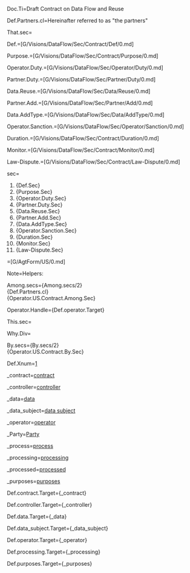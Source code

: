 Doc.Ti=Draft Contract on Data Flow and Reuse

Def.Partners.cl=Hereinafter referred to as "the partners"

That.sec=</i>

Def.=[G/Visions/DataFlow/Sec/Contract/Def/0.md]

Purpose.=[G/Visions/DataFlow/Sec/Contract/Purpose/0.md]

Operator.Duty.=[G/Visions/DataFlow/Sec/Operator/Duty/0.md]

Partner.Duty.=[G/Visions/DataFlow/Sec/Partner/Duty/0.md]

Data.Reuse.=[G/Visions/DataFlow/Sec/Data/Reuse/0.md]

Partner.Add.=[G/Visions/DataFlow/Sec/Partner/Add/0.md]

Data.AddType.=[G/Visions/DataFlow/Sec/Data/AddType/0.md]

Operator.Sanction.=[G/Visions/DataFlow/Sec/Operator/Sanction/0.md]

Duration.=[G/Visions/DataFlow/Sec/Contract/Duration/0.md]

Monitor.=[G/Visions/DataFlow/Sec/Contract/Monitor/0.md]

Law-Dispute.=[G/Visions/DataFlow/Sec/Contract/Law-Dispute/0.md]

sec=<ol><li>{Def.Sec}</li><li>{Purpose.Sec}</li><li>{Operator.Duty.Sec}</li><li>{Partner.Duty.Sec}</li><li>{Data.Reuse.Sec}</li><li>{Partner.Add.Sec}</li><li>{Data.AddType.Sec}</li><li>{Operator.Sanction.Sec}</li><li>{Duration.Sec}</li><li>{Monitor.Sec}</li><li>{Law-Dispute.Sec}</li></ol>

=[G/AgtForm/US/0.md]

Note=Helpers:

Among.secs={Among.secs/2}<br>{Def.Partners.cl}<br>{Operator.US.Contract.Among.Sec}

Operator.Handle={Def.operator.Target}

This.sec=</i>

Why.Div=</i>

By.secs={By.secs/2}<br>{Operator.US.Contract.By.Sec}

Def.Xnum=<a href="#Def.sec">1</a>

_contract=<a href="#Def.contract.Target">contract</a>

_controller=<a href="#Def.controller.Target">controller</a>

_data=<a href="#Def.data.Target">data</a>

_data_subject=<a href="#Def.data_subject.Target">data subject</a>

_operator=<a href="#Def.operator.Target">operator</a>

_Party=<a href="#Def.Party.Target">Party</a>

_process=<a href="#Def.processing.Target">process</a>

_processing=<a href="#Def.processing.Target">processing</a>

_processed=<a href="#Def.processing.Target">processed</a>

_purposes=<a href="#Def.purposes.Target">purposes</a>

Def.contract.Target={_contract}

Def.controller.Target={_controller}

Def.data.Target={_data}

Def.data_subject.Target={_data_subject}

Def.operator.Target={_operator}

Def.processing.Target={_processing}

Def.purposes.Target={_purposes}
